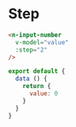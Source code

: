 # Step
```html
<n-input-number
  v-model="value"
  :step="2"
/>
```
```js
export default {
  data () {
    return {
      value: 0
    }
  }
}
```
